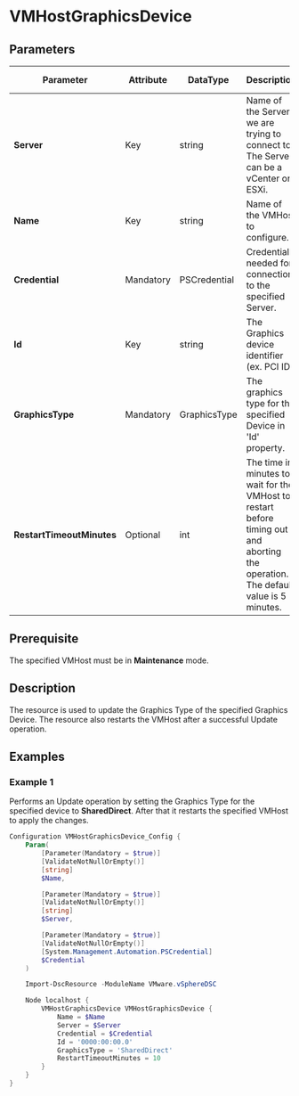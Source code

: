 # VMHostGraphicsDevice

## Parameters

| Parameter | Attribute | DataType | Description | Allowed Values |
| --- | --- | --- | --- | --- |
| **Server** | Key | string | Name of the Server we are trying to connect to. The Server can be a vCenter or ESXi. ||
| **Name** | Key | string | Name of the VMHost to configure. ||
| **Credential** | Mandatory | PSCredential | Credentials needed for connection to the specified Server. ||
| **Id** | Key | string | The Graphics device identifier (ex. PCI ID). ||
| **GraphicsType** | Mandatory | GraphicsType | The graphics type for the specified Device in 'Id' property. | Shared, SharedDirect |
| **RestartTimeoutMinutes** | Optional | int | The time in minutes to wait for the VMHost to restart before timing out and aborting the operation. The default value is 5 minutes. ||

## Prerequisite
The specified VMHost must be in **Maintenance** mode.

## Description
The resource is used to update the Graphics Type of the specified Graphics Device. The resource also restarts the VMHost after a successful Update operation.

## Examples

### Example 1

Performs an Update operation by setting the Graphics Type for the specified device to **SharedDirect**. After that it restarts the specified VMHost to apply the changes.

```powershell
Configuration VMHostGraphicsDevice_Config {
    Param(
        [Parameter(Mandatory = $true)]
        [ValidateNotNullOrEmpty()]
        [string]
        $Name,

        [Parameter(Mandatory = $true)]
        [ValidateNotNullOrEmpty()]
        [string]
        $Server,

        [Parameter(Mandatory = $true)]
        [ValidateNotNullOrEmpty()]
        [System.Management.Automation.PSCredential]
        $Credential
    )

    Import-DscResource -ModuleName VMware.vSphereDSC

    Node localhost {
        VMHostGraphicsDevice VMHostGraphicsDevice {
            Name = $Name
            Server = $Server
            Credential = $Credential
            Id = '0000:00:00.0'
            GraphicsType = 'SharedDirect'
            RestartTimeoutMinutes = 10
        }
    }
}
```
